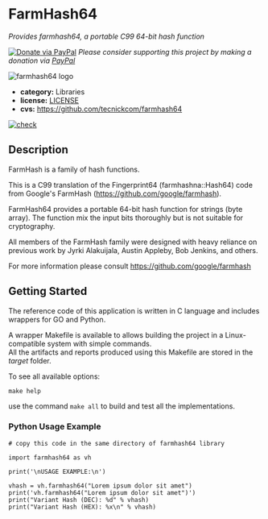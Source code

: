 # FarmHash64

*Provides farmhash64, a portable C99 64-bit hash function*

[![Donate via PayPal](https://img.shields.io/badge/donate-paypal-87ceeb.svg)](https://www.paypal.com/cgi-bin/webscr?cmd=_donations&currency_code=GBP&business=paypal@tecnick.com&item_name=donation%20for%20farmhash64%20project)
*Please consider supporting this project by making a donation via [PayPal](https://www.paypal.com/cgi-bin/webscr?cmd=_donations&currency_code=GBP&business=paypal@tecnick.com&item_name=donation%20for%20farmhash64%20project)*

![farmhash64 logo](doc/images/logo.png)

* **category:**    Libraries
* **license:**     [LICENSE](https://github.com/tecnickcom/farmhash64/blob/main/LICENSE)
* **cvs:**         https://github.com/tecnickcom/farmhash64

[![check](https://github.com/tecnickcom/farmhash64/actions/workflows/check.yaml/badge.svg)](https://github.com/tecnickcom/farmhash64/actions/workflows/check.yaml)



## Description

FarmHash is a family of hash functions.

This is a C99 translation of the Fingerprint64 (farmhashna::Hash64) code from Google's FarmHash
(https://github.com/google/farmhash).

FarmHash64 provides a portable 64-bit hash function for strings (byte array).
The function mix the input bits thoroughly but is not suitable for cryptography.

All members of the FarmHash family were designed with heavy reliance on previous work by Jyrki Alakuijala, Austin Appleby, Bob Jenkins, and others.

For more information please consult https://github.com/google/farmhash



## Getting Started

The reference code of this application is written in C language and includes wrappers for GO and Python.

A wrapper Makefile is available to allows building the project in a Linux-compatible system with simple commands.  
All the artifacts and reports produced using this Makefile are stored in the *target* folder.  

To see all available options:
```
make help
```

use the command ```make all``` to build and test all the implementations.


### Python Usage Example

```
# copy this code in the same directory of farmhash64 library

import farmhash64 as vh

print('\nUSAGE EXAMPLE:\n')

vhash = vh.farmhash64("Lorem ipsum dolor sit amet")
print('vh.farmhash64("Lorem ipsum dolor sit amet")')
print("Variant Hash (DEC): %d" % vhash)
print("Variant Hash (HEX): %x\n" % vhash)
```
